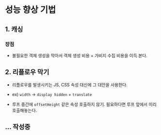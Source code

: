 # 성능 향상 기법

## 1. 캐싱

### 장점

- 불필요한 객체 생성을 막아서 객체 생성 비용 + 가비지 수집 비용을 이득 본다.

## 2. 리플로우 막기

- 리플로우를 발생시키는 JS, CSS 속성 대신에 그 대안을 사용한다.

- ex) `width` -> `display hidden` + `translate`

- 루프 중간에 `offsetHeight` 같은 속성 호출하지 않기. 필요하다면 루프 앞에서 미리 호출해놓는다.

## ... 작성중
